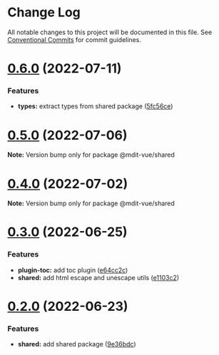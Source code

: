 # Change Log

All notable changes to this project will be documented in this file.
See [Conventional Commits](https://conventionalcommits.org) for commit guidelines.

# [0.6.0](https://github.com/mdit-vue/mdit-vue/compare/v0.5.0...v0.6.0) (2022-07-11)

### Features

- **types:** extract types from shared package ([5fc56ce](https://github.com/mdit-vue/mdit-vue/commit/5fc56ce6439159584e09e13ca9a6e87abe8f4389))

# [0.5.0](https://github.com/mdit-vue/mdit-vue/compare/v0.4.0...v0.5.0) (2022-07-06)

**Note:** Version bump only for package @mdit-vue/shared

# [0.4.0](https://github.com/mdit-vue/mdit-vue/compare/v0.3.1...v0.4.0) (2022-07-02)

**Note:** Version bump only for package @mdit-vue/shared

# [0.3.0](https://github.com/mdit-vue/mdit-vue/compare/v0.2.0...v0.3.0) (2022-06-25)

### Features

- **plugin-toc:** add toc plugin ([e64cc2c](https://github.com/mdit-vue/mdit-vue/commit/e64cc2ce3bbc89999d373f8a00fb3a049d6af58f))
- **shared:** add html escape and unescape utils ([e1103c2](https://github.com/mdit-vue/mdit-vue/commit/e1103c21998aec77c67cdefd3cbb4994c127124c))

# [0.2.0](https://github.com/mdit-vue/mdit-vue/compare/v0.1.1...v0.2.0) (2022-06-23)

### Features

- **shared:** add shared package ([9e36bdc](https://github.com/mdit-vue/mdit-vue/commit/9e36bdce8635ae048e8b0f2cc2d02cc0448ad09f))
